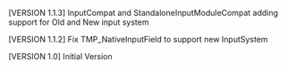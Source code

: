 [VERSION 1.1.3]
InputCompat and StandaloneInputModuleCompat adding support for Old and New input system

[VERSION 1.1.2]
Fix TMP_NativeInputField to support new InputSystem

[VERSION 1.0]
Initial Version